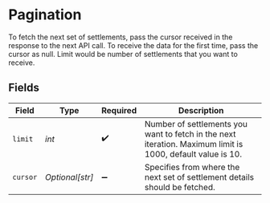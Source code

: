 # Pagination

To fetch the next set of settlements, pass the cursor received in the response to the next API call. 
 To receive the data for the first time, pass the cursor as null. 
 Limit would be number of settlements that you want to receive.


## Fields

| Field                                                                                                      | Type                                                                                                       | Required                                                                                                   | Description                                                                                                |
| ---------------------------------------------------------------------------------------------------------- | ---------------------------------------------------------------------------------------------------------- | ---------------------------------------------------------------------------------------------------------- | ---------------------------------------------------------------------------------------------------------- |
| `limit`                                                                                                    | *int*                                                                                                      | :heavy_check_mark:                                                                                         | Number of settlements you want to fetch in the next iteration. Maximum limit is 1000, default value is 10. |
| `cursor`                                                                                                   | *Optional[str]*                                                                                            | :heavy_minus_sign:                                                                                         | Specifies from where the next set of settlement details should be fetched.                                 |